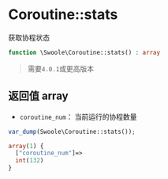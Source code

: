 # Coroutine::stats

获取协程状态
```php
function \Swoole\Coroutine::stats() : array
```

> 需要`4.0.1`或更高版本

返回值 array
----

* `coroutine_num`： 当前运行的协程数量

```php
var_dump(Swoole\Coroutine::stats());

array(1) {
  ["coroutine_num"]=>
  int(132)
}
```

